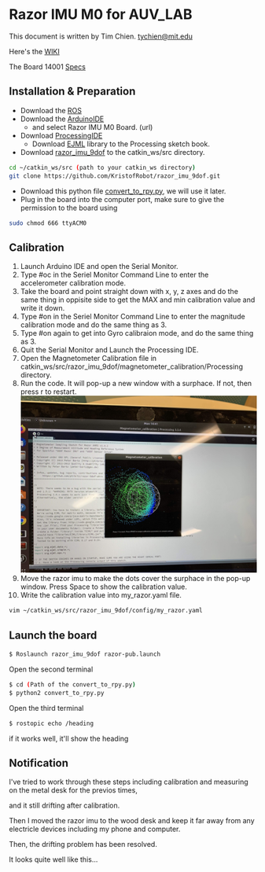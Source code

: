 # Razor IMU M0 for AUV_LAB

This document is written by Tim Chien. tychien@mit.edu

Here's the [WIKI](http://wiki.ros.org/razor_imu_9dof)

The Board 14001 [Specs](https://www.sparkfun.com/products/14001) 

## Installation & Preparation

*  Download the [ROS](http://wiki.ros.org/melodic/Installation/Ubuntu)
*  Download the [ArduinoIDE](https://www.arduino.cc/en/guide/linux#toc2)
    *  and select Razor IMU M0 Board. (url) 
*  Download [ProcessingIDE](https://processing.org/download/)
    * Download [EJML](url) library to the Processing sketch book.
*  Download [razor_imu_9dof](https://github.com/KristofRobot/razor_imu_9dof) to the catkin_ws/src directory. 
```bash 
cd ~/catkin_ws/src (path to your catkin_ws directory)
git clone https://github.com/KristofRobot/razor_imu_9dof.git 
```
*  Download this python file [convert_to_rpy.py](https://github.com/tychien/mitseagrantauv), we will use it later. 
*  Plug in the board into the computer port, make sure to give the permission to the board using
```bash 
sudo chmod 666 ttyACM0 
```
## Calibration

1.  Launch Arduino IDE and open the Serial Monitor.
1.  Type #oc in the Seriel Monitor Command Line to enter the accelerometer calibration mode.
1.  Take the board and point straight down with x, y, z axes and do the same thing in oppisite side to get the MAX and min calibration value and write it down.
1.  Type #on in the Seriel Monitor Command Line to enter the magnitude calibration mode and do the same thing as 3.
1.  Type #on again to get into Gyro calibraion mode, and do the same thing as 3.
1.  Quit the Serial Monitor and Launch the Processing IDE. 
1.  Open the Magnetometer Calibration file in catkin_ws/src/razor_imu_9dof/magnetometer_calibration/Processing directory.
1.  Run the code. It will pop-up a new window with a surphace. If not, then press r to restart.
![IMAGE of the pop-up window](https://github.com/tychien/mitseagrantauv/blob/master/processing_megnetometer_calibration.jpg)
1.  Move the razor imu to make the dots cover the surphace in the pop-up window. Press Space to show the calibration value.
1.  Write the calibration value into my_razor.yaml file. 
```bash 
vim ~/catkin_ws/src/razor_imu_9dof/config/my_razor.yaml
```
##  Launch the board

```bash
$ Roslaunch razor_imu_9dof razor-pub.launch 
```

Open the second terminal 

```bash
$ cd (Path of the convert_to_rpy.py)
$ python2 convert_to_rpy.py 
```

Open the third terminal 

```bash
$ rostopic echo /heading 
``` 
if it works well, it'll show the heading 

## Notification

I've tried to work through these steps including calibration and measuring on the metal desk for the previos times, 

and it still drifting after calibration.

Then I moved the razor imu to the wood desk and keep it far away from any electricle devices including my phone and computer. 

Then, the drifting problem has been resolved. 

It looks quite well like this... 
